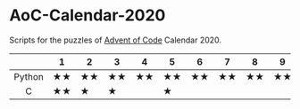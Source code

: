 # AoC-Calendar-2020
Scripts for the puzzles of [Advent of Code](https://adventofcode.com/) Calendar 2020.

|        | 1 | 2 | 3 | 4 | 5 | 6 | 7 | 8 | 9 | 10 | 11 | 12 | 13 | 14 | 15 | 16 | 17 | 18 | 19 | 20 | 21 | 22 | 23 | 24 | 25 |
|:------:|---|---|---|---|---|---|---|---|---|----|----|----|----|----|----|----|----|----|----|----|----|----|----|----|----|
| Python |★★|★★|★★|★★|★★|★★|★★|★★|★★|★  |★★ |★★ |★   |★★ |★★ |★★ |★★ |★★ |★  |    |    |★   |★  |★★ |    |
|    C   |★★|★ |★  |   |★  |   |   |   |   |    |    |    |    |    |    |    |    |    |    |    |    |    |    |    |    |

